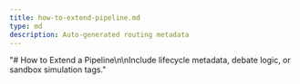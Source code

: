 ```yaml
---
title: how-to-extend-pipeline.md
type: md
description: Auto-generated routing metadata
---
```


"# How to Extend a Pipeline\n\nInclude lifecycle metadata, debate logic, or sandbox simulation tags."
<!-- linked feature: memory bank -->
<!-- linked feature: tasks -->
<!-- linked feature: agents -->
<!-- linked feature: pipelines -->
<!-- linked feature: routines -->